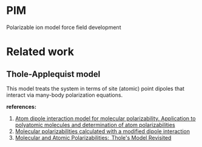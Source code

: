 # PIM
Polarizable ion model force field development

# Related work
## Thole-Applequist model
This model treats the system in terms of site (atomic) point dipoles that interact via many-body polarization equations.

**references:**  
1. [Atom dipole interaction model for molecular polarizability. Application to polyatomic molecules and determination of atom polarizabilities](https://pubs.acs.org/doi/abs/10.1021/ja00764a010?journalCode=jacsat)  
2. [Molecular polarizabilities calculated with a modified dipole interaction](https://www.sciencedirect.com/science/article/abs/pii/0301010481851762)  
3. [Molecular and Atomic Polarizabilities:  Thole's Model Revisited](https://pubs.acs.org/doi/abs/10.1021/jp980221f)

